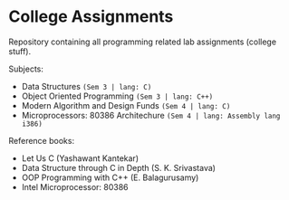 # College Assignments

Repository containing all programming related lab assignments (college stuff).

Subjects:
- Data Structures `(Sem 3 | lang: C)`
- Object Oriented Programming `(Sem 3 | lang: C++)`
- Modern Algorithm and Design Funds `(Sem 4 | lang: C)`
- Microprocessors: 80386 Architechure `(Sem 4 | lang: Assembly lang i386)`

Reference books:
- Let Us C (Yashawant Kantekar)
- Data Structure through C in Depth (S. K. Srivastava)
- OOP Programming with C++ (E. Balagurusamy)
- Intel Microprocessor: 80386

